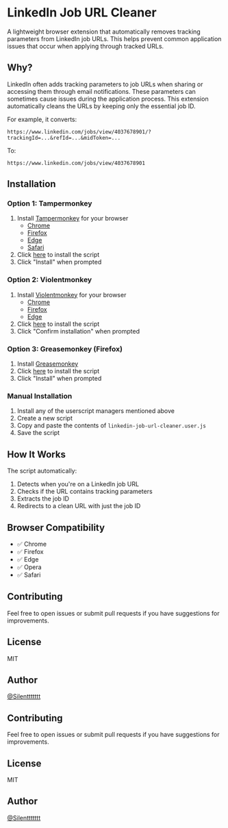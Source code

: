 # LinkedIn Job URL Cleaner

A lightweight browser extension that automatically removes tracking parameters from LinkedIn job URLs. This helps prevent common application issues that occur when applying through tracked URLs.

## Why?

LinkedIn often adds tracking parameters to job URLs when sharing or accessing them through email notifications. These parameters can sometimes cause issues during the application process. This extension automatically cleans the URLs by keeping only the essential job ID.

For example, it converts:


```https://www.linkedin.com/jobs/view/4037678901/?trackingId=...&refId=...&midToken=...```

To:

```https://www.linkedin.com/jobs/view/4037678901```


## Installation

### Option 1: Tampermonkey
1. Install [Tampermonkey](https://www.tampermonkey.net/) for your browser
   - [Chrome](https://chrome.google.com/webstore/detail/tampermonkey/dhdgffkkebhmkfjojejmpbldmpobfkfo)
   - [Firefox](https://addons.mozilla.org/en-US/firefox/addon/tampermonkey/)
   - [Edge](https://microsoftedge.microsoft.com/addons/detail/tampermonkey/iikmkjmpaadaobahmlepeloendndfphd)
   - [Safari](https://apps.apple.com/us/app/tampermonkey/id1482490089)
2. Click [here](https://raw.githubusercontent.com/Silenttttttt/linkedin-job-url-cleaner/main/linkedin-job-url-cleaner.user.js) to install the script
3. Click "Install" when prompted

### Option 2: Violentmonkey
1. Install [Violentmonkey](https://violentmonkey.github.io/) for your browser
   - [Chrome](https://chrome.google.com/webstore/detail/violentmonkey/jinjaccalgkegednnccohejagnlnfdag)
   - [Firefox](https://addons.mozilla.org/en-US/firefox/addon/violentmonkey/)
   - [Edge](https://microsoftedge.microsoft.com/addons/detail/violentmonkey/eeagobfjdenkkddmbclomhiblgggliao)
2. Click [here](https://raw.githubusercontent.com/Silenttttttt/linkedin-job-url-cleaner/main/linkedin-job-url-cleaner.user.js) to install the script
3. Click "Confirm installation" when prompted

### Option 3: Greasemonkey (Firefox)
1. Install [Greasemonkey](https://addons.mozilla.org/en-US/firefox/addon/greasemonkey/)
2. Click [here](https://raw.githubusercontent.com/Silenttttttt/linkedin-job-url-cleaner/main/linkedin-job-url-cleaner.user.js) to install the script
3. Click "Install" when prompted

### Manual Installation
1. Install any of the userscript managers mentioned above
2. Create a new script
3. Copy and paste the contents of `linkedin-job-url-cleaner.user.js`
4. Save the script

## How It Works

The script automatically:
1. Detects when you're on a LinkedIn job URL
2. Checks if the URL contains tracking parameters
3. Extracts the job ID
4. Redirects to a clean URL with just the job ID

## Browser Compatibility

- ✅ Chrome
- ✅ Firefox
- ✅ Edge
- ✅ Opera
- ✅ Safari

## Contributing

Feel free to open issues or submit pull requests if you have suggestions for improvements.

## License

MIT

## Author

[@Silenttttttt](https://github.com/Silenttttttt)
## Contributing

Feel free to open issues or submit pull requests if you have suggestions for improvements.

## License

MIT

## Author

[@Silenttttttt](https://github.com/Silenttttttt)
